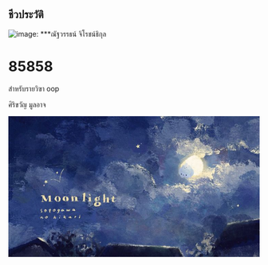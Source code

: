 ## ชีวประวัติ
![image](https://i.pinimg.com/originals/c2/7c/e5/c27ce5d2a992641388f66364ddbec2f1.jpg):
***ณัฐวรรธน์ จิโรชน์ธิกุล
# 85858

สำหรับรายวิฃา oop

ศิริขวัญ มูลอาจ

![download banner](banner.jpg)

